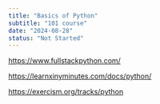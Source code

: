 ```yaml
---
title: "Basics of Python"
subtitle: "101 course"
date: "2024-08-28"
status: "Not Started"
---
```


https://www.fullstackpython.com/

https://learnxinyminutes.com/docs/python/

https://exercism.org/tracks/python
